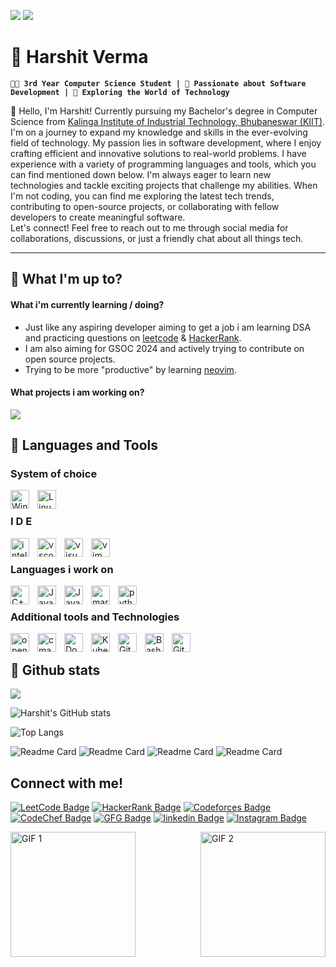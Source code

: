 ![](https://user-images.githubusercontent.com/74038190/240304586-d48893bd-0757-481c-8d7e-ba3e163feae7.png)
![](https://user-images.githubusercontent.com/74038190/225813708-98b745f2-7d22-48cf-9150-083f1b00d6c9.gif)

# 👾 Harshit Verma

**`👨‍💻 3rd Year Computer Science Student | 🌟 Passionate about Software Development | 🚀 Exploring the World of Technology`**


👋 Hello, I'm Harshit! Currently pursuing my Bachelor's degree in Computer Science from [Kalinga Institute of Industrial Technology, Bhubaneswar (KIIT)](https://kiit.ac.in/). I'm on a journey to expand my knowledge and skills in the ever-evolving field of technology. My passion lies in software development, where I enjoy crafting efficient and innovative solutions to real-world problems.
I have experience with a variety of programming languages and tools, which you can find mentioned down below. I'm always eager to learn new technologies and tackle exciting projects that challenge my abilities.
When I'm not coding, you can find me exploring the latest tech trends, contributing to open-source projects, or collaborating with fellow developers to create meaningful software. <br />
Let's connect! Feel free to reach out to me through social media for collaborations, discussions, or just a friendly chat about all things tech.

---

## 🤔 What I'm up to?

#### What i'm currently learning / doing?

- Just like any aspiring developer aiming to get a job i am learning DSA and practicing questions on [leetcode](https://leetcode.com/) & [HackerRank](https://www.hackerrank.com/).
- I am also aiming for GSOC 2024 and actively trying to contribute on open source projects.
- Trying to be more "productive" by learning [neovim](https://github.com/neovim/neovim). 

#### What projects i am working on?

![](https://user-images.githubusercontent.com/74038190/240820708-9db4b864-a764-468f-9052-7bfa1bfe9a74.gif)

## 🧰 Languages and Tools 

### System of choice

<img align="left" alt="Windows" width="30px" style="padding-right:10px;" src="https://cdn.jsdelivr.net/gh/devicons/devicon/icons/windows8/windows8-original.svg" />
<img align="left" alt="Linux" width="30px" style="padding-right:10px;" src="https://cdn.jsdelivr.net/gh/devicons/devicon/icons/linux/linux-original.svg" />
<br />

### I D E

<img align="left" alt="intellij" width="30px" style="padding-right:10px;" src="https://cdn.jsdelivr.net/gh/devicons/devicon/icons/intellij/intellij-plain-wordmark.svg" />          
<img align="left" alt="vscode" width="30px" style="padding-right:10px;" src="https://cdn.jsdelivr.net/gh/devicons/devicon/icons/vscode/vscode-original.svg" />
<img align="left" alt="visual studio" width="30px" style="padding-right:10px;" src="https://cdn.jsdelivr.net/gh/devicons/devicon/icons/visualstudio/visualstudio-plain.svg" />
<img align="left" alt="vim" width="30px" style="padding-right:10px;" src="https://cdn.jsdelivr.net/gh/devicons/devicon/icons/vim/vim-original.svg" />  
<br />

### Languages i work on

<img align="left" alt="C++" width="30px" style="padding-right:10px;" src="https://cdn.jsdelivr.net/gh/devicons/devicon/icons/cplusplus/cplusplus-line.svg" />
<img align="left" alt="Java" width="30px" style="padding-right:10px;" src="https://cdn.jsdelivr.net/gh/devicons/devicon/icons/c/c-original.svg" />          
<img align="left" alt="Java" width="30px" style="padding-right:10px;" src="https://cdn.jsdelivr.net/gh/devicons/devicon/icons/java/java-original.svg"/>
<img align="left" alt="markdown" width="30px" style="padding-right:10px;" src="https://cdn.jsdelivr.net/gh/devicons/devicon/icons/markdown/markdown-original.svg" />
<img align="left" alt="python" width="30px" style="padding-right:10px;" src="https://cdn.jsdelivr.net/gh/devicons/devicon/icons/python/python-original-wordmark.svg" />
<br />

### Additional tools and Technologies

<img align="left" alt="opengl" width="30px" style="padding-right:10px;" src="https://cdn.jsdelivr.net/gh/devicons/devicon/icons/opengl/opengl-original.svg" />          
<img align="left" alt="cmake" width="30px" style="padding-right:10px;" src="https://cdn.jsdelivr.net/gh/devicons/devicon/icons/cmake/cmake-original-wordmark.svg" />          
<img align="left" alt="Docker" width="30px" style="padding-right:10px;" src="https://cdn.jsdelivr.net/gh/devicons/devicon/icons/docker/docker-original-wordmark.svg" />          
<img align="left" alt="Kubernetes" width="30px" style="padding-right:10px;" src="https://cdn.jsdelivr.net/gh/devicons/devicon/icons/kubernetes/kubernetes-plain-wordmark.svg" />
<img align="left" alt="Git" width="30px" style="padding-right:10px;" src="https://cdn.jsdelivr.net/gh/devicons/devicon/icons/git/git-original.svg" />
<img align="left" alt="Bash" width="30px" style="padding-right:10px;" src="https://cdn.jsdelivr.net/gh/devicons/devicon/icons/bash/bash-original.svg" />
<img align="left" alt="GitHub" width="30px" style="padding-right:10px;" src="https://cdn.jsdelivr.net/gh/devicons/devicon/icons/github/github-original.svg" />
<br />

## 🗿 Github stats

![](https://user-images.githubusercontent.com/74038190/221352987-68da234d-4d62-4e9d-9d7f-098dc657c2dc.gif)

![Harshit's GitHub stats](https://github-readme-stats.vercel.app/api?username=Harshitv21&show_icons=true&theme=tokyonight)

![Top Langs](https://github-readme-stats.vercel.app/api/top-langs/?username=Harshitv21)

![Readme Card](https://github-readme-stats.vercel.app/api/pin/?username=Harshitv21&repo=Harshitv21)
![Readme Card](https://github-readme-stats.vercel.app/api/pin/?username=Harshitv21&repo=Github-Basics-Exercise)
![Readme Card](https://github-readme-stats.vercel.app/api/pin/?username=Harshitv21&repo=Memory-Allocator-In-C)
![Readme Card](https://github-readme-stats.vercel.app/api/pin/?username=Harshitv21&repo=Github-Test-Repository)

## Connect with me!

<!-- links for future reference ig
![](https://custom-icon-badges.demolab.com/badge/-Leetcode-gold?style=for-the-badge&logo=LEETCODE&logoColor=black) 
![](https://custom-icon-badges.demolab.com/badge/-HACKERRANK-green?style=for-the-badge&logo=HackerRank&logoColor=black) 
![](https://custom-icon-badges.demolab.com/badge/-Codeforces-ivory?style=for-the-badge&logo=codeforces&logoColor=black) 
![](https://custom-icon-badges.demolab.com/badge/-Codechef-darkgoldenrod?style=for-the-badge&logo=codechef&logoColor=black) 
![](https://custom-icon-badges.demolab.com/badge/-geeksforgeeks-forestgreen?style=for-the-badge&logo=geeksforgeeks&logoColor=black) 
![](https://custom-icon-badges.demolab.com/badge/-linkedin-dodgerblue?style=for-the-badge&logo=linkedin&logoColor=black) 
![](https://custom-icon-badges.demolab.com/badge/-instagram-hotpink?style=for-the-badge&logo=instagram&logoColor=black)
-->

<p align="left">
      <a href="https://leetcode.com/">
         <img alt="LeetCode Badge" title="LeetCode" src="https://custom-icon-badges.demolab.com/badge/-Leetcode-gold?style=for-the-badge&logo=LEETCODE&logoColor=black"/></a> 
      <a href="https://www.hackerrank.com/">
         <img alt="HackerRank Badge" title="HackerRank" src="https://custom-icon-badges.demolab.com/badge/-HACKERRANK-green?style=for-the-badge&logo=HackerRank&logoColor=black"/></a> 
      <a href="https://codeforces.com/">
         <img alt="Codeforces Badge" title="Codeforces" src="https://custom-icon-badges.demolab.com/badge/-Codeforces-ivory?style=for-the-badge&logo=codeforces&logoColor=black"/></a>
      <a href="https://www.codechef.com/">
         <img alt="CodeChef Badge" title="CodeChef" src="https://custom-icon-badges.demolab.com/badge/-Codechef-darkgoldenrod?style=for-the-badge&logo=codechef&logoColor=black"/></a>
      <a href="https://www.geeksforgeeks.org/">
         <img alt="GFG Badge" title="GFG" src="https://custom-icon-badges.demolab.com/badge/-geeksforgeeks-forestgreen?style=for-the-badge&logo=geeksforgeeks&logoColor=black"/></a>
      <a href="https://www.linkedin.com/feed/">
         <img alt="linkedin Badge" title="linkedin" src="https://custom-icon-badges.demolab.com/badge/-linkedin-dodgerblue?style=for-the-badge&logo=linkedin&logoColor=black"/></a>
      <a href="">
         <img alt="Instagram Badge" title="Instagram" src="https://custom-icon-badges.demolab.com/badge/-instagram-hotpink?style=for-the-badge&logo=instagram&logoColor=black"/></a>
</p>

<img src="https://user-images.githubusercontent.com/74038190/213866269-5d00981c-7c98-46d7-8a8e-16f462f15227.gif" alt="GIF 1" width="200" align="left">
<img src="https://user-images.githubusercontent.com/74038190/213866269-5d00981c-7c98-46d7-8a8e-16f462f15227.gif" alt="GIF 2" width="200" align="right">



